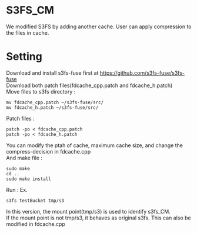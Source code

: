 S3FS_CM
==
We modified S3FS by adding another cache.
User can apply compression to the files in cache.

Setting
==
Download and install s3fs-fuse first at https://github.com/s3fs-fuse/s3fs-fuse  
Download both patch files(fdcache_cpp.patch and fdcache_h.patch)  
Move files to s3fs directory :  
```
mv fdcache_cpp.patch ~/s3fs-fuse/src/  
mv fdcache_h.patch ~/s3fs-fuse/src/
```
Patch files :  
```
patch -po < fdcache_cpp.patch  
patch -po < fdcache_h.patch
```
You can modify the ptah of cache, maximum cache size, and change the compress-decision in fdcache.cpp  
And make file :  
```
sudo make  
cd ..  
sudo make install  
```
Run :  Ex.
```
s3fs testBucket tmp/s3  
```
In this version, the mount point(tmp/s3) is used to identify s3fs_CM.  
If the mount point is not tmp/s3, it behaves as original s3fs.
This can also be modified in fdcache.cpp
